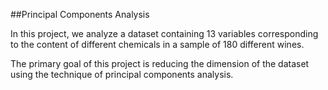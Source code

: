 ##Principal Components Analysis

In this project, we analyze a dataset containing 13 variables corresponding to the content of different chemicals 
in a sample of 180 different wines. 

The primary goal of this project is reducing the dimension of the dataset using the technique of principal 
components analysis.
